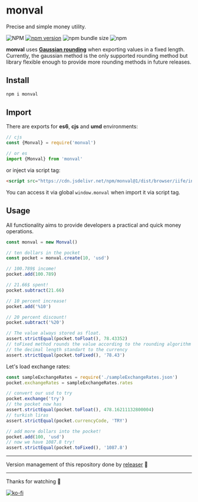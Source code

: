# monval
Precise and simple money utility.

![NPM](https://img.shields.io/npm/l/monval)
[![npm version](https://badge.fury.io/js/monval.svg)](https://badge.fury.io/js/monval)
![npm bundle size](https://img.shields.io/bundlephobia/min/monval)
![npm](https://img.shields.io/npm/dy/monval)

**monval** uses **[Gaussian rounding](https://en.wikipedia.org/wiki/Rounding#Round_half_to_even)** when exporting values in a fixed length. Currently, the gaussian method is the only supported rounding method but library flexible enough to provide more rounding methods in future releases.

## Install
```sh
npm i monval
```

## Import
There are exports for **es6**, **cjs** and **umd** environments:
```js
// cjs
const {Monval} = require('monval')

// or es
import {Monval} from 'monval'
```
or inject via script tag:
```html
<script src="https://cdn.jsdelivr.net/npm/monval@1/dist/browser/iife/index.js" type="text/javascript"></script>
```
You can access it via global `window.monval` when import it via script tag.

## Usage
All functionality aims to provide developers a practical and quick money operations.
```js
const monval = new Monval()

// ten dollars in the pocket
const pocket = monval.create(10, 'usd')

// 100.789$ income!
pocket.add(100.789)

// 21.66$ spent!
pocket.subtract(21.66)

// 10 percent increase!
pocket.add('%10')

// 20 percent discount!
pocket.subtract('%20')

// The value always stored as float.
assert.strictEqual(pocket.toFloat(), 78.43352)
// toFixed method rounds the value according to the rounding algorithm and
// the decimal length standart to the currency
assert.strictEqual(pocket.toFixed(), '78.43')
```
Let's load exchange rates:
```js
const sampleExchangeRates = require('./sampleExchangeRates.json')
pocket.exchangeRates = sampleExchangeRates.rates

// convert our usd to try
pocket.exchange('try')
// the pocket now has
assert.strictEqual(pocket.toFloat(), 478.16211132800004)
// turkish liras
assert.strictEqual(pocket.currencyCode, 'TRY')

// add more dollars into the pocket!
pocket.add(100, 'usd')
// now we have 1087.8 try!
assert.strictEqual(pocket.toFixed(), '1087.8')
```

---

Version management of this repository done by [releaser](https://github.com/muratgozel/node-releaser) 🚀

---

Thanks for watching 🐬

[![ko-fi](https://www.ko-fi.com/img/githubbutton_sm.svg)](https://ko-fi.com/F1F1RFO7)
